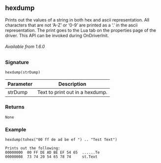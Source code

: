 ## hexdump

Prints out the values of a string in both hex and ascii representation.  All characters that are not ‘A-Z’ or ‘0-9’ are printed as a ‘.’ in the ascii representation. The print goes to the Lua tab on the properties page of the driver. This API can be invoked during OnDriverInit.

###### Available from 1.6.0


### Signature

`hexdump(strDump)`


| Parameter | Description |
| --- | --- |
| strDump | Text to print out in a hexdump. |



### Returns

`None`



### Example

```
hexdump(tohex("00 ff de ad be ef ") .. "Test Text")

Prints out the following:
00000000  00 FF DE AD BE EF 54 65  ......Te
00000008  73 74 20 54 65 78 74     st.Text
```